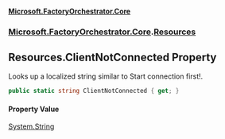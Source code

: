 #### [Microsoft.FactoryOrchestrator.Core](./Microsoft-FactoryOrchestrator-Core.md 'Microsoft.FactoryOrchestrator.Core')
### [Microsoft.FactoryOrchestrator.Core](./Microsoft-FactoryOrchestrator-Core.md 'Microsoft.FactoryOrchestrator.Core').[Resources](./Microsoft-FactoryOrchestrator-Core-Resources.md 'Microsoft.FactoryOrchestrator.Core.Resources')
## Resources.ClientNotConnected Property
Looks up a localized string similar to Start connection first!.  
```csharp
public static string ClientNotConnected { get; }
```
#### Property Value
[System.String](https://docs.microsoft.com/en-us/dotnet/api/System.String 'System.String')  
